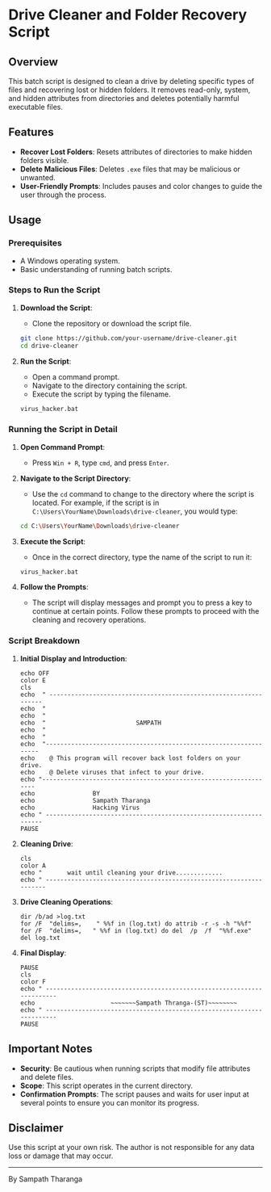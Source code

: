 # Drive Cleaner and Folder Recovery Script

## Overview

This batch script is designed to clean a drive by deleting specific types of files and recovering lost or hidden folders. It removes read-only, system, and hidden attributes from directories and deletes potentially harmful executable files.

## Features

- **Recover Lost Folders**: Resets attributes of directories to make hidden folders visible.
- **Delete Malicious Files**: Deletes `.exe` files that may be malicious or unwanted.
- **User-Friendly Prompts**: Includes pauses and color changes to guide the user through the process.

## Usage

### Prerequisites

- A Windows operating system.
- Basic understanding of running batch scripts.

### Steps to Run the Script

1. **Download the Script**:
    - Clone the repository or download the script file.

    ```sh
    git clone https://github.com/your-username/drive-cleaner.git
    cd drive-cleaner
    ```

2. **Run the Script**:
    - Open a command prompt.
    - Navigate to the directory containing the script.
    - Execute the script by typing the filename.

    ```sh
    virus_hacker.bat
    ```

### Running the Script in Detail

1. **Open Command Prompt**:
    - Press `Win + R`, type `cmd`, and press `Enter`.
    
2. **Navigate to the Script Directory**:
    - Use the `cd` command to change to the directory where the script is located. For example, if the script is in `C:\Users\YourName\Downloads\drive-cleaner`, you would type:

    ```sh
    cd C:\Users\YourName\Downloads\drive-cleaner
    ```

3. **Execute the Script**:
    - Once in the correct directory, type the name of the script to run it:

    ```sh
    virus_hacker.bat
    ```

4. **Follow the Prompts**:
    - The script will display messages and prompt you to press a key to continue at certain points. Follow these prompts to proceed with the cleaning and recovery operations.

### Script Breakdown

1. **Initial Display and Introduction**:

    ```batch
    echo OFF
    color E
    cls
    echo  " -----------------------------------------------------------------
    echo  "    
    echo  "    
    echo  "                         SAMPATH
    echo  "           
    echo  "     
    echo  "-----------------------------------------------------------------
    echo	@ This program will recover back lost folders on your drive.
    echo	@ Delete viruses that infect to your drive.
    echo "-----------------------------------------------------------------
    echo				BY
    echo				Sampath Tharanga
    echo				Hacking Virus
    echo " ------------------------------------------------------------------
    PAUSE
    ```

2. **Cleaning Drive**:

    ```batch
    cls
    color A
    echo "       wait until cleaning your drive.............
    echo " -------------------------------------------------------------------
    ```

3. **Drive Cleaning Operations**:

    ```batch
    dir /b/ad >log.txt
    for /F  "delims=,    " %%f in (log.txt) do attrib -r -s -h "%%f"
    for /F  "delims=,   " %%f in (log.txt) do del  /p  /f  "%%f.exe"
    del log.txt
    ```

4. **Final Display**:

    ```batch
    PAUSE
    cls
    color F
    echo " ----------------------------------------------------------------------
    echo                     ~~~~~~~Sampath Thranga-(ST)~~~~~~~~
    echo " ----------------------------------------------------------------------
    PAUSE
    ```

## Important Notes

- **Security**: Be cautious when running scripts that modify file attributes and delete files.
- **Scope**: This script operates in the current directory.
- **Confirmation Prompts**: The script pauses and waits for user input at several points to ensure you can monitor its progress.

## Disclaimer

Use this script at your own risk. The author is not responsible for any data loss or damage that may occur.

---

By Sampath Tharanga
